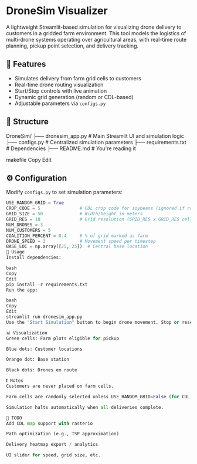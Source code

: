 # DroneSim Visualizer

A lightweight Streamlit-based simulation for visualizing drone delivery to customers in a gridded farm environment. This tool models the logistics of multi-drone systems operating over agricultural areas, with real-time route planning, pickup point selection, and delivery tracking.

## 🔧 Features

- Simulates delivery from farm grid cells to customers
- Real-time drone routing visualization
- Start/Stop controls with live animation
- Dynamic grid generation (random or CDL-based)
- Adjustable parameters via `configs.py`

## 📁 Structure

DroneSim/
├── dronesim_app.py # Main Streamlit UI and simulation logic
├── configs.py # Centralized simulation parameters
├── requirements.txt # Dependencies
├── README.md # You're reading it

makefile
Copy
Edit

## ⚙️ Configuration

Modify `configs.py` to set simulation parameters:

```python
USE_RANDOM_GRID = True
CROP_CODE = 5               # CDL crop code for soybeans (ignored if random)
GRID_SIZE = 50              # Width/height in meters
GRID_RES = 10               # Grid resolution (GRID_RES x GRID_RES cells)
NUM_DRONES = 3
NUM_CUSTOMERS = 5
COALITION_PERCENT = 0.4     # % of grid marked as farm
DRONE_SPEED = 3             # Movement speed per timestep
BASE_LOC = np.array([25, 25])  # Central base location
🚀 Usage
Install dependencies:

bash
Copy
Edit
pip install -r requirements.txt
Run the app:

bash
Copy
Edit
streamlit run dronesim_app.py
Use the "Start Simulation" button to begin drone movement. Stop or reset as needed.

📊 Visualization
Green cells: Farm plots eligible for pickup

Blue dots: Customer locations

Orange dot: Base station

Black dots: Drones en route

❗ Notes
Customers are never placed on farm cells.

Farm cells are randomly selected unless USE_RANDOM_GRID=False (for CDL integration).

Simulation halts automatically when all deliveries complete.

🧠 TODO
Add CDL map support with rasterio

Path optimization (e.g., TSP approximation)

Delivery heatmap export / analytics

UI slider for speed, grid size, etc.

